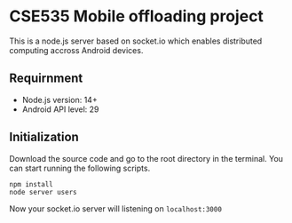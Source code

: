 # CSE535 Mobile offloading project
This is a node.js server based on socket.io which enables distributed computing accross Android devices. 

## Requirnment
* Node.js version: 14+
* Android API level: 29

## Initialization
Download the source code and go to the root directory in the terminal. You can start running the following scripts.
```
npm install
node server users
```
Now your socket.io server will listening on `localhost:3000`
